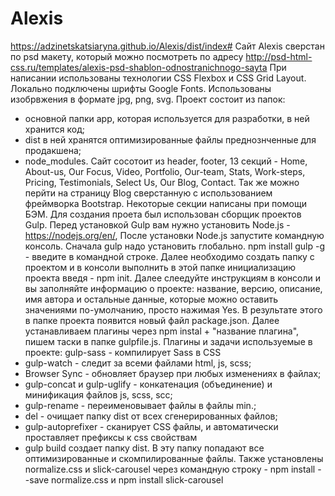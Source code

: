 # Alexis
https://adzinetskatsiaryna.github.io/Alexis/dist/index#
Сайт Alexis сверстан по psd макету, который можно посмотреть 
по адресу http://psd-html-css.ru/templates/alexis-psd-shablon-odnostranichnogo-sayta
При написании использованы технологии CSS Flexbox и CSS Grid Layout. Локально подключены шрифты Google Fonts. 
Использованы изобрвжения в формате jpg, png, svg.
Проект состоит из папок: 
- основной папки app, которая используется для разработки, в ней хранится код;
- dist в ней хранятся оптимизированные файлы преднознченные для продакшена;
- node_modules.
Сайт сосотоит из header, footer, 13 секций - Home, About-us, Our Focus, Video, Portfolio, Our-team, Stats, Work-steps, Pricing, 
Testimonials, Select Us, Our Blog, Сontact.
Так же можно перйти на страницу Blog сверстанную с использованием фреймворка Bootstrap. 
Некоторые секции написаны при помощи БЭМ.
Для создания проета был использован сборщик проектов Gulp. 
Перед установкой Gulp вам нужно установить Node.js - https://nodejs.org/en/, После установки Node.js запустите командную консоль. 
Сначала gulp надо установить глобально. npm install gulp -g - введите в командной строке. Далее необходимо создать папку с проектом и в консоли
выполнить в этой папке инициализацию проекта введя - npm init. Далее слеедуйте инструкциям в консоли и вы заполняйте информацию о проекте:
название, версию, описание, имя автора и остальные данные, которые можно оставить значениями по-умолчанию, просто нажимая Yes.
В результате этого в папке проекта появится новый файл package.json. Далее устанавливаем плагины через npm instal + "название плагина",
пишем таски в папке gulpfile.js. Плагины и задачи используемые в проекте: 
gulp-sass - компилирует Sass в CSS
- gulp-watch - следит за всеми файлами html, js, scss;
- Browser Sync - обновляет браузер при любых изменениях в файлах;
- gulp-concat и gulp-uglify - конкатенация (объединение) и минификация файлов js, scss, scc;
- gulp-rename - переименовывает файлы в файлы min.;
- del - очищает папку dist от всех сгенерированных файлов;
- gulp-autoprefixer - сканирует CSS файлы, и автоматически проставляет префиксы к css свойствам
- gulp build  создает папку dist. В эту папку попадают все оптимизированные и скомпилированные файлы.
Также установлены normalize.css и slick-carousel через командную строку - npm install --save normalize.css  и npm install slick-carousel
